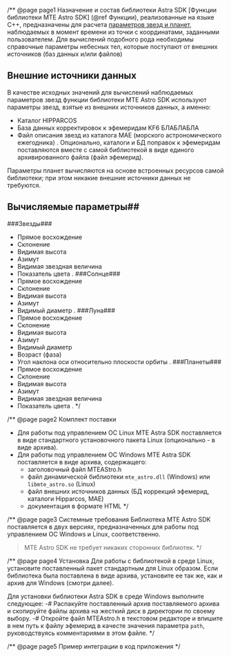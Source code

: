 /** @page page1 Назначение и состав библиотеки Astra SDK
[Функции библиотеки MTE Astro SDK] (@ref Функции), реализованные на языке С++,  предназначены для расчета [параметров звезд и планет](##расчетные-параметры), наблюдаемых в момент времени из точки с координатами, заданными пользователем. 
Для вычислений подобного рода необходимы справочные параметры небесных тел,  которые поступают от внешних источников (баз данных и/или файлов)
## Внешние источники данных
В качестве исходных значений для вычислений наблюдаемых параметров звезд функции библиотеки MTE Astro SDK используют параметры звезд, взятые из внешних источников данных, а именно:
- Каталог HIPPARCOS
- База данных корректировок к эфемеридам KF6
БЛАБЛАБЛА
- Файл описания звезд из каталога MAE (морского астрономического ежегодника)
.
Опционально, каталоги и БД поправок к эфемеридам поставляются вместе с самой библиотекой в виде единого архивированного файла (файл эфемерид).

Параметры планет вычисляются на основе встроенных ресурсов самой библиотеки; при этом никакие внешние источники данных не требуются.

## Вычисляемые параметры##
###Звезды###
- Прямое восхождение
- Склонение
- Видимая высота
- Азимут
- Видимая звездная величина
- Показатель цвета
.
###Солнце###
- Прямое восхождение
- Склонение
- Видимая высота
- Азимут
- Видимый диаметр
.
###Луна###
- Прямое восхождение
- Склонение
- Видимая высота
- Азимут
- Видимый диаметр
- Возраст (фаза)
- Угол наклона оси относительно плоскости орбиты
.
###Планеты###
- Прямое восхождение
- Склонение
- Видимая высота
- Азимут
- Видимая звездная величина
- Показатель цвета
.
*/

/** @page page2 Комплект поставки
- Для работы под управлением ОС Linux MTE Astra SDK поставляется в виде стандартного установочного пакета Linux (опционально - в виде архива).
- Для работы под управлением ОС Windows MTE Astra SDK поставляется в виде архива, содержащего:
	- заголовочный файл MTEAStro.h
	- файл динамической библиотеки `mte_astro.dll` (Windows) или `libmte_astro.so` (Linux)
	- файл внешних источников данных (БД коррекций эфемерид, каталоги Hipparcos, MAE)
	- документация в формате HTML
*/
 
/** @page page3 Системные требования
Библиотека MTE Astro SDK поставляется в двух версиях, предназначенных для работы под управлением ОС Windows и Linux, соответственно.
> MTE Astro SDK не требует никаких сторонних библиотек.
*/

/** @page page4 Установка
Для работы с библиотекой в среде Linux, установите поставленный пакет стандартным для Linux образом. Если библиотека была поставлена в виде архива, установите ее так же, как и архив для Windows (смотри далее).

Для установки библиотеки Astra SDK в среде Windows выполните следующее:
-# Распакуйте поставленный архив  поставляемого архива и скопируйте файлы архива на жесткий диск в директории по своему выбору.
-# Откройте файл MTEAstro.h в текстовом редакторе и впишите в нем путь к файлу эфемерид в качесте значения параметра `path`, руководствуясь комментариями в этом файле.
*/

/** @page page5 Пример интеграции в код приложения
*/
